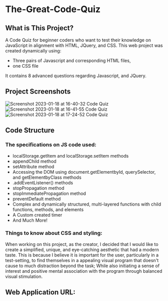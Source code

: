 # The-Great-Code-Quiz
## What is This Project?
A Code Quiz for beginner coders who want to test their knowledge on JavaScript in alignment with HTML, JQuery, and CSS.
This web project was created dynamically using:
- Three pairs of Javascript and corresponding HTML files, 
- one CSS file

It contains 8 advanced questions regarding Javascript, and JQuery.

## Project Screenshots
![Screenshot 2023-01-18 at 16-40-32 Code Quiz](https://user-images.githubusercontent.com/119015927/213334269-37aea87c-aec4-4480-b558-772b987b4fea.png)
![Screenshot 2023-01-18 at 16-41-55 Code Quiz](https://user-images.githubusercontent.com/119015927/213334285-61f41091-deb0-4158-92fa-9f79b0f0d9fc.png)
![Screenshot 2023-01-18 at 17-24-52 Code Quiz](https://user-images.githubusercontent.com/119015927/213334290-4fa8a8b4-dece-4f50-9471-f557f99804f2.png)

## Code Structure

### The specifications on JS code used:
- localStorage.getItem and localStorage.setItem methods
- appendChild method
- setAttribute method
- Accessing the DOM using document.getElementbyId, querySelector, and getElementbyClass methods
- .addEventListener() methods
- stopPropagation method
- stopImmediatePropagation method
- preventDefault method
- Complex and dynamically structured, multi-layered functions with child functions, methods, and elements
- A Custom created timer
- And Much More!

### Things to know about CSS and styling:

When working on this project, as the creator, I decided that I would like to create a simplified,
unique, and eye-catching aesthetic that had a modern taste. This is because I believe it is important for the user,
particularly in a test-setting, to find themselves in a appealing visual program that doesn't cause to much distraction beyond the task;
While also initiating a sense of interest and positive mental association with the program through balanced visual stimulation.

## Web Application URL:



